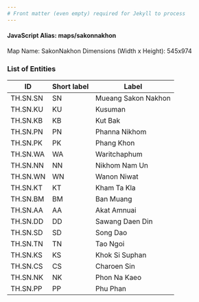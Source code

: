```yaml
---
# Front matter (even empty) required for Jekyll to process
---
```


#### JavaScript Alias: maps/sakonnakhon

Map Name: SakonNakhon
Dimensions (Width x Height): 545x974

### List of Entities

| ID       | Short label | Label               |
| -------- | ----------- | ------------------- |
| TH.SN.SN | SN          | Mueang Sakon Nakhon |
| TH.SN.KU | KU          | Kusuman             |
| TH.SN.KB | KB          | Kut Bak             |
| TH.SN.PN | PN          | Phanna Nikhom       |
| TH.SN.PK | PK          | Phang Khon          |
| TH.SN.WA | WA          | Waritchaphum        |
| TH.SN.NN | NN          | Nikhom Nam Un       |
| TH.SN.WN | WN          | Wanon Niwat         |
| TH.SN.KT | KT          | Kham Ta Kla         |
| TH.SN.BM | BM          | Ban Muang           |
| TH.SN.AA | AA          | Akat Amnuai         |
| TH.SN.DD | DD          | Sawang Daen Din     |
| TH.SN.SD | SD          | Song Dao            |
| TH.SN.TN | TN          | Tao Ngoi            |
| TH.SN.KS | KS          | Khok Si Suphan      |
| TH.SN.CS | CS          | Charoen Sin         |
| TH.SN.NK | NK          | Phon Na Kaeo        |
| TH.SN.PP | PP          | Phu Phan            |

